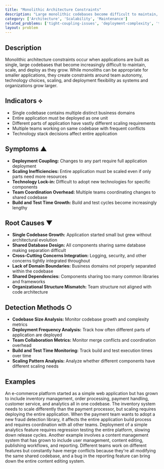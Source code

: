 ```yaml
---
title: "Monolithic Architecture Constraints"
description: "Large monolithic codebases become difficult to maintain, scale, and deploy as they grow in size and complexity."
category: ['Architecture', 'Scalability', 'Maintenance']
related_problems: ['tight-coupling-issues', 'deployment-complexity', 'team-coordination-difficulties']
layout: problem
---
```


## Description

Monolithic architecture constraints occur when applications are built as single, large codebases that become increasingly difficult to maintain, scale, and deploy as they grow. While monoliths can be appropriate for smaller applications, they create constraints around team autonomy, technology choices, scaling, and deployment flexibility as systems and organizations grow larger.

## Indicators ⟡

- Single codebase contains multiple distinct business domains
- Entire application must be deployed as one unit
- Different parts of application have vastly different scaling requirements
- Multiple teams working on same codebase with frequent conflicts
- Technology stack decisions affect entire application

## Symptoms ▲

- **Deployment Coupling:** Changes to any part require full application deployment
- **Scaling Inefficiencies:** Entire application must be scaled even if only parts need more resources
- **Technology Lock-in:** Difficult to adopt new technologies for specific components
- **Team Coordination Overhead:** Multiple teams coordinating changes to shared codebase
- **Build and Test Time Growth:** Build and test cycles become increasingly lengthy

## Root Causes ▼

- **Single Codebase Growth:** Application started small but grew without architectural evolution
- **Shared Database Design:** All components sharing same database making separation difficult
- **Cross-Cutting Concerns Integration:** Logging, security, and other concerns tightly integrated throughout
- **Lack of Domain Boundaries:** Business domains not properly separated within the codebase
- **Shared Dependencies:** Components sharing too many common libraries and frameworks
- **Organizational Structure Mismatch:** Team structure not aligned with code architecture

## Detection Methods ○

- **Codebase Size Analysis:** Monitor codebase growth and complexity metrics
- **Deployment Frequency Analysis:** Track how often different parts of application are deployed
- **Team Collaboration Metrics:** Monitor merge conflicts and coordination overhead
- **Build and Test Time Monitoring:** Track build and test execution times over time
- **Scaling Pattern Analysis:** Analyze whether different components have different scaling needs

## Examples

An e-commerce platform started as a simple web application but has grown to include inventory management, order processing, payment handling, customer service, and analytics all in one codebase. The inventory system needs to scale differently than the payment processor, but scaling requires deploying the entire application. When the payment team wants to adopt a new fraud detection library, it affects the entire application build process and requires coordination with all other teams. Deployment of a simple analytics feature requires regression testing the entire platform, slowing down release cycles. Another example involves a content management system that has grown to include user management, content editing, publishing workflows, and reporting. Different teams work on different features but constantly have merge conflicts because they're all modifying the same shared codebase, and a bug in the reporting feature can bring down the entire content editing system.